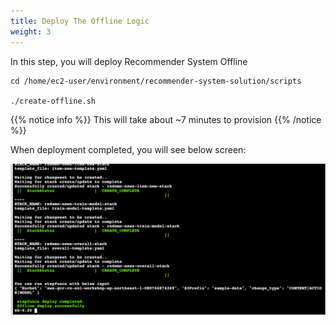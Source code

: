 ```yaml
---
title: Deploy The Offline Logic
weight: 3
---
```


In this step, you will deploy Recommender System Offline 

```shell
cd /home/ec2-user/environment/recommender-system-solution/scripts

./create-offline.sh
```
{{% notice info %}}
This will take about ~7 minutes to provision
{{% /notice %}}

When deployment completed, you will see below screen:

![offline_deploy](/images/offline_deploy.png)


